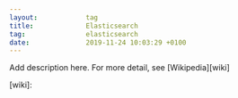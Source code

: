 ```yaml
---
layout:            tag
title:             Elasticsearch
tag:               elasticsearch
date:              2019-11-24 10:03:29 +0100
---
```


Add description here.
For more detail, see [Wikipedia][wiki]

[wiki]:

